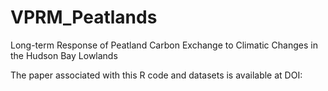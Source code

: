 # VPRM_Peatlands
Long-term Response of Peatland Carbon Exchange to Climatic Changes in the Hudson Bay Lowlands

The paper associated with this R code and datasets is available at DOI:
